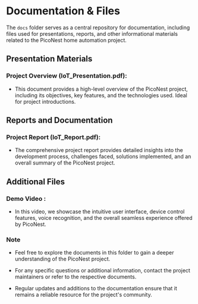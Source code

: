 # Documentation & Files

The `docs` folder serves as a central repository for documentation, including files used for presentations, reports, and other informational materials related to the PicoNest home automation project.

## Presentation Materials

 ### Project Overview (IoT_Presentation.pdf):
   - This document provides a high-level overview of the PicoNest project, including its objectives, key features, and the technologies used. Ideal for project introductions.

## Reports and Documentation

### Project Report (IoT_Report.pdf):
   - The comprehensive project report provides detailed insights into the development process, challenges faced, solutions implemented, and an overall summary of the PicoNest project.

## Additional Files

### Demo Video :
   - In this video, we showcase the intuitive user interface, device control features, voice recognition, and the overall seamless experience offered by PicoNest.

### Note

- Feel free to explore the documents in this folder to gain a deeper understanding of the PicoNest project.

- For any specific questions or additional information, contact the project maintainers or refer to the respective documents.

- Regular updates and additions to the documentation ensure that it remains a reliable resource for the project's community.

